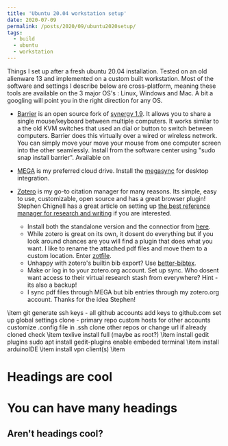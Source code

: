 ```yaml
---
title: 'Ubuntu 20.04 workstation setup'
date: 2020-07-09
permalink: /posts/2020/09/ubuntu2020setup/
tags:
  - build
  - ubuntu
  - workstation
---
```

Things I set up after a fresh ubuntu 20.04 installation. Tested on an old alienware 13 and implemented on a custom built workstation. Most of the software and settings I describe below are cross-platform, meaning these tools are available on the 3 major OS's : Linux, Windows and Mac. A bit a googling will point you in the right direction for any OS.

* [Barrier](https://github.com/debauchee/barrier) is an open source fork of [synergy 1.9](https://symless.com/synergy). It allows you to share a single mouse/keyboard between multiple computers. It works similar to a the old KVM switches that used an dial or button to switch between computers. Barrier does this virtually over a wired or wireless network. You can simply move your move your mouse from one computer screen into the other seamlessly. Install from the software center using "sudo snap install barrier". Available on

* [MEGA](https://mega.nz/login) is my preferred cloud drive. Install the [megasync](https://mega.nz/sync) for desktop integration.

* [Zotero](https://www.zotero.org/) is my go-to citation manager for many reasons. Its simple, easy to use, customizable, open source and has a great browser plugin! Stephen Chignell has a great article on setting up [the best reference manager for research and writing](https://www.nrel.colostate.edu/set-up-best-reference-manager/) if you are interested.
  * Install both the standalone version and the connectior from [here](https://www.zotero.org/download/).
  * While zotero is great on its own, it dosent do everything but if you look around chances are you will find a plugin that does what you want. I like to rename the attached pdf files and move them to a custom location. Enter [zotfile](http://zotfile.com/).
  * Unhappy with zotero's builtin bib export? Use [better-bibtex](https://retorque.re/zotero-better-bibtex/).
  * Make or log in to your zotero.org account. Set up sync. Who dosent want access to their virtual research stash from everywhere? Hint - its also a backup!
  * I sync pdf files through MEGA but bib entries through my zotero.org account. Thanks for the idea Stephen!

\item git
	generate ssh keys - all github accounts
	add keys to github.com
	set up global settings
	clone - primary repo
	custom hosts for other accounts
	customize .config file in .ssh 
	clone other repos or change url if already cloned
	check
\item texlive
	install full (maybe as root?)
\item install gedit plugins
	sudo apt install gedit-plugins
	enable embeded terminal
\item install arduinoIDE
\item install vpn client(s)
\item 
	
	
Headings are cool
======

You can have many headings
======

Aren't headings cool?
------
